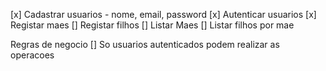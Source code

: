 [x] Cadastrar usuarios
	- nome, email, password
[x] Autenticar usuarios
[x] Registar maes
[] Registar filhos
[] Listar Maes
[] Listar filhos por mae


Regras de negocio
[] So usuarios autenticados podem realizar as operacoes

